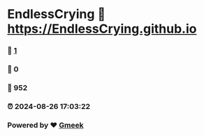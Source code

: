 # EndlessCrying :link: https://EndlessCrying.github.io 
### :page_facing_up: [1](https://EndlessCrying.github.io/tag.html) 
### :speech_balloon: 0 
### :hibiscus: 952 
### :alarm_clock: 2024-08-26 17:03:22 
### Powered by :heart: [Gmeek](https://github.com/Meekdai/Gmeek)
